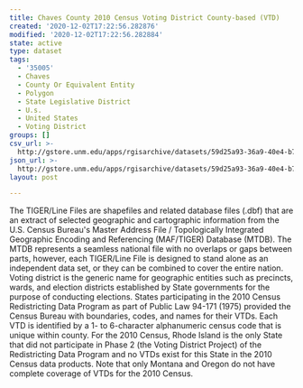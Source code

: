 ```yaml
---
title: Chaves County 2010 Census Voting District County-based (VTD)
created: '2020-12-02T17:22:56.282876'
modified: '2020-12-02T17:22:56.282884'
state: active
type: dataset
tags:
  - '35005'
  - Chaves
  - County Or Equivalent Entity
  - Polygon
  - State Legislative District
  - U.s.
  - United States
  - Voting District
groups: []
csv_url: >-
  http://gstore.unm.edu/apps/rgisarchive/datasets/59d25a93-36a9-40e4-b7d9-ac2fdafe9779/tl_2010_35005_vtd10.derived.csv
json_url: >-
  http://gstore.unm.edu/apps/rgisarchive/datasets/59d25a93-36a9-40e4-b7d9-ac2fdafe9779/tl_2010_35005_vtd10.derived.json
layout: post

---
```

The TIGER/Line Files are shapefiles and related database files (.dbf) that are an extract of selected geographic and cartographic information from the U.S. Census Bureau's Master Address File / Topologically Integrated Geographic Encoding and Referencing (MAF/TIGER) Database (MTDB).  The MTDB represents a seamless national file with no overlaps or gaps between parts, however, each TIGER/Line File is designed to stand alone as an independent data set, or they can be combined to cover the entire nation.  Voting district is the generic name for geographic entities such as precincts, wards, and election districts established by State governments for the purpose of conducting elections.  States participating in the 2010 Census Redistricting Data Program as part of Public Law 94-171 (1975) provided the Census Bureau with boundaries, codes, and names for their VTDs.  Each VTD is identified by a 1- to 6-character alphanumeric census code that is unique within county.  For the 2010 Census, Rhode Island is the only State that did not participate in Phase 2 (the Voting District Project) of the Redistricting Data Program and no VTDs exist for this State in the 2010 Census data products.  Note that only Montana and Oregon do not have complete coverage of VTDs for the 2010 Census.  

